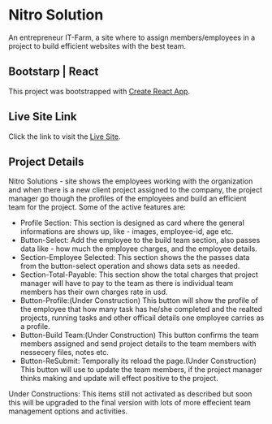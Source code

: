 # Nitro Solution
An entrepreneur IT-Farm, a site where to assign members/employees in a project to build efficient websites with the best team.

## Bootstarp | React
This project was bootstrapped with [Create React App](https://mrak-nitro-solutions.netlify.app/).

## Live Site Link
Click the link to visit the [Live Site](https://mrak-nitro-solutions.netlify.app/).

## Project Details
Nitro Solutions - site shows the employees working with the organization and when there is a new client project assigned to the company, the project manager go though the profiles of the employees and build an efficient team for the project. Some of the active features are:

* Profile Section: This section is designed as card where the general informations are shows up, like - images, employee-id, age etc.
* Button-Select: Add the employee to the build team section, also passes data like - how much the employee charges, and the employee details.
* Section-Employee Selected: This section shows the the passes data from the button-select operation and shows data sets as needed.
* Section-Total-Payable: This section show the total charges that project manager will have to pay to the team as there is individual team members has their own charges rate in usd.
* Button-Profile:(Under Construction) This button will show the profile of the employee that how many task has he/she completed and the realted projects, running tasks and other officail details one employee carries as a profile.
* Button-Build Team:(Under Construction) This button confirms the team members assigned and send project details to the team members with nessecery files, notes etc.
* Button-ReSubmit: Temporally its reload the page.(Under Construction) This button will use to update the team members, if the project manager thinks making and update will effect positive to the project.

Under Constructions: This items still not activated as described but soon this will be upgraded to the final version with lots of more effecient team management options and activities.


